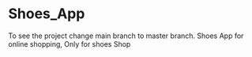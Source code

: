 # Shoes_App
To see the project change main branch to master branch.
Shoes App for online shopping, Only for shoes Shop 
